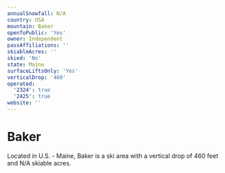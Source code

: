 ```yaml
---
annualSnowfall: N/A
country: USA
mountain: Baker
openToPublic: 'Yes'
owner: Independent
passAffiliations: ''
skiableAcres: ''
skied: 'No'
state: Maine
surfaceLiftsOnly: 'Yes'
verticalDrop: '460'
operated:
  '2324': true
  '2425': true
website: ''
---
```



# Baker

Located in U.S. - Maine, Baker is a ski area with a vertical drop of 460 feet and N/A skiable acres.

